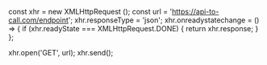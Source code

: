 const xhr = new XMLHttpRequest ();
const url = 'https://api-to-call.com/endpoint';
xhr.responseType = 'json';
xhr.onreadystatechange = () => {
  if (xhr.readyState === XMLHttpRequest.DONE) {
    return xhr.response;
  }
};

xhr.open('GET', url);
xhr.send();